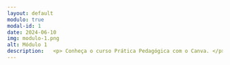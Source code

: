 ```yaml
---
layout: default
modulo: true
modal-id: 1
date: 2024-06-10
img: modulo-1.png
alt: Módulo 1
description:   <p> Conheça o curso Prática Pedagógica com o Canva. </p> <b>No PDF abaixo você verá</b> <br /> - Boas Vindas <br /> - Objetivo do curso <br /> - Estrutura do curso <br /> - Por que participar? <br /> - Publico alvo <br /><br />  <a href="downloads/modulo-1-boas-vindas.pdf" download>Boas vindas.pdf</a> <hr /> Deseja saber mais sobre a plataforma, conhecer os seus recursos e também as suas principais vantagens? Então, continue conosco e acompanhe este conteúdo até o final! <br /><br /> <a href="downloads/modulo-1-introducao-e-cadastro.pdf" download>Introdução e Cadastro.pdf</a> <hr />  <iframe width="560" height="315" src="https://www.youtube.com/embed/cRmF76kfP0k?si=Bqijq3cRbzMDqWQF" frameborder="0" allowfullscreen></iframe>
---
```

